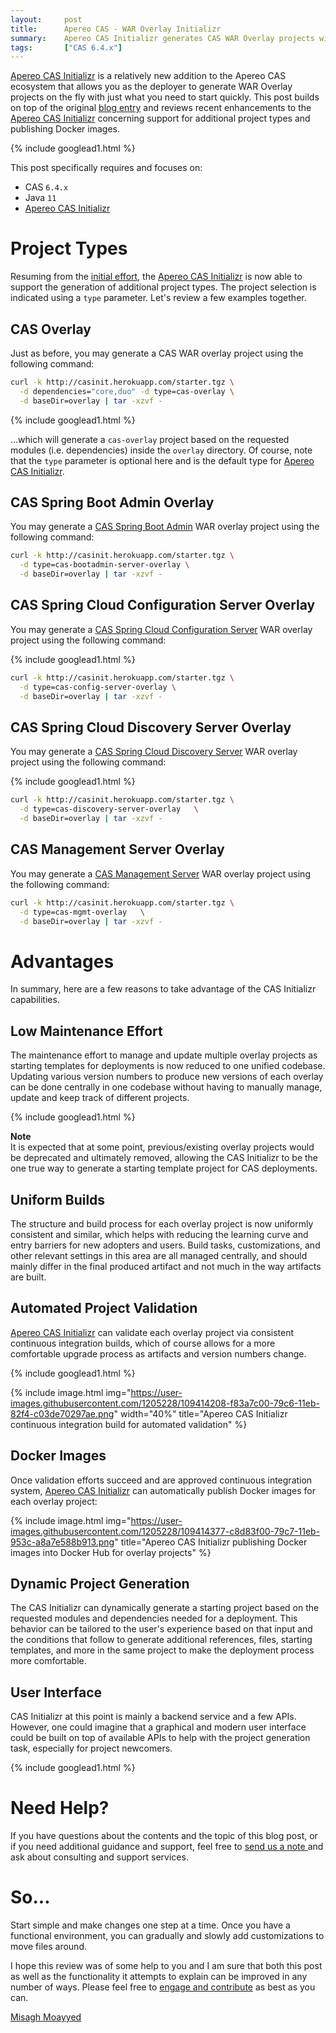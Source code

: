 ```yaml
---
layout:     post
title:      Apereo CAS - WAR Overlay Initializr
summary:    Apereo CAS Initializr generates CAS WAR Overlay projects with just what you need to start quickly and accelerate CAS development and deployments.
tags:       ["CAS 6.4.x"]
---
```


[Apereo CAS Initializr][initializr] is a relatively new addition to the Apereo CAS ecosystem that allows you as the deployer to generate WAR Overlay projects on the fly with just what you need to start quickly. This post builds on top of the original [blog entry](/2020/11/14/cas63-cas-initializr/) and reviews recent enhancements to the [Apereo CAS Initializr][initializr] concerning support for additional project types and publishing Docker images.

{% include googlead1.html  %}

This post specifically requires and focuses on:

- CAS `6.4.x`
- Java `11`
- [Apereo CAS Initializr][initializr] 

# Project Types

Resuming from the [initial effort](/2020/11/14/cas63-cas-initializr/), the [Apereo CAS Initializr][initializr] is now able to support the generation of additional project types. The project selection is indicated using a `type` parameter. Let's review a few examples together.

## CAS Overlay

Just as before, you may generate a CAS WAR overlay project using the following command:

```bash
curl -k http://casinit.herokuapp.com/starter.tgz \
  -d dependencies="core,duo" -d type=cas-overlay \
  -d baseDir=overlay | tar -xzvf -
```

{% include googlead1.html  %}

...which will generate a `cas-overlay` project based on the requested modules (i.e. dependencies) inside the `overlay` directory. Of course, note that the `type` parameter is optional here and is the default type for [Apereo CAS Initializr][initializr].

## CAS Spring Boot Admin Overlay

You may generate a [CAS Spring Boot Admin](https://apereo.github.io/cas/6.4.x/monitoring/Configuring-Monitoring-Administration.html) WAR overlay project using the following command:

```bash
curl -k http://casinit.herokuapp.com/starter.tgz \
  -d type=cas-bootadmin-server-overlay \
  -d baseDir=overlay | tar -xzvf -
```

## CAS Spring Cloud Configuration Server Overlay

You may generate a [CAS Spring Cloud Configuration Server](https://apereo.github.io/cas/6.4.x/configuration/Configuration-Server-Management.html) WAR overlay project using the following command:

{% include googlead1.html  %}

```bash
curl -k http://casinit.herokuapp.com/starter.tgz \
  -d type=cas-config-server-overlay \
  -d baseDir=overlay | tar -xzvf -
```

## CAS Spring Cloud Discovery Server Overlay

You may generate a [CAS Spring Cloud Discovery Server](https://apereo.github.io/cas/6.4.x/installation/Service-Discovery-Guide-Eureka.html) WAR overlay project using the following command:

{% include googlead1.html  %}

```bash
curl -k http://casinit.herokuapp.com/starter.tgz \
  -d type=cas-discovery-server-overlay   \
  -d baseDir=overlay | tar -xzvf -
```

## CAS Management Server Overlay

You may generate a [CAS Management Server](https://apereo.github.io/cas/6.4.x/services/Installing-ServicesMgmt-Webapp.html) WAR overlay project using the following command:

```bash
curl -k http://casinit.herokuapp.com/starter.tgz \
  -d type=cas-mgmt-overlay   \
  -d baseDir=overlay | tar -xzvf -
```

# Advantages

In summary, here are a few reasons to take advantage of the CAS Initializr capabilities.

## Low Maintenance Effort

The maintenance effort to manage and update multiple overlay projects as starting templates for deployments is now reduced to one unified codebase. Updating various version numbers to produce new versions of each overlay can be done centrally in one codebase without having to manually manage, update and keep track of different projects.

{% include googlead1.html  %}

<div class="alert alert-info">
  <strong>Note</strong><br/>It is expected that at some point, previous/existing overlay projects would be deprecated and ultimately removed, allowing the CAS Initializr to be the one true way to generate a starting template project for CAS deployments.
</div>

## Uniform Builds

The structure and build process for each overlay project is now uniformly consistent and similar, which helps with reducing the learning curve and entry barriers for new adopters and users. Build tasks, customizations, and other relevant settings in this area are all managed centrally, and should mainly differ in the final produced artifact and not much in the way artifacts are built.

## Automated Project Validation

[Apereo CAS Initializr][initializr] can validate each overlay project via consistent continuous integration builds, which of course allows for a more comfortable upgrade process as artifacts and version numbers change.

{% include googlead1.html  %}

{% include image.html img="https://user-images.githubusercontent.com/1205228/109414208-f83a7c00-79c6-11eb-82f4-c03de70297ae.png"
width="40%" 
title="Apereo CAS Initializr continuous integration build for automated validation" %}

## Docker Images

Once validation efforts succeed and are approved continuous integration system, [Apereo CAS Initializr][initializr] can automatically publish Docker images for each overlay project:

{% include image.html img="https://user-images.githubusercontent.com/1205228/109414377-c8d83f00-79c7-11eb-953c-a8a7e588b913.png" 
title="Apereo CAS Initializr publishing Docker images into Docker Hub for overlay projects" %}

## Dynamic Project Generation

The CAS Initializr can dynamically generate a starting project based on the requested modules and dependencies needed for a deployment. This behavior can be tailored to the user's experience based on that input and the conditions that follow to generate additional references, files, starting templates, and more in the same project to make the deployment process more comfortable.

## User Interface

CAS Initializr at this point is mainly a backend service and a few APIs. However, one could imagine that a graphical and modern user interface could be built on top of available APIs to help with the project generation task, especially for project newcomers.

{% include googlead1.html  %}

# Need Help?

If you have questions about the contents and the topic of this blog post, or if you need additional guidance and support, feel free to [send us a note ](/#contact-section-header) and ask about consulting and support services.

# So...

Start simple and make changes one step at a time. Once you have a functional environment, you can gradually and slowly add customizations to move files around.

I hope this review was of some help to you and I am sure that both this post as well as the functionality it attempts to explain can be improved in any number of ways. Please feel free to [engage and contribute][contribguide] as best as you can.

[Misagh Moayyed](https://fawnoos.com)

[initializr]: https://casinit.herokuapp.com
[contribguide]: https://apereo.github.io/cas/developer/Contributor-Guidelines.html